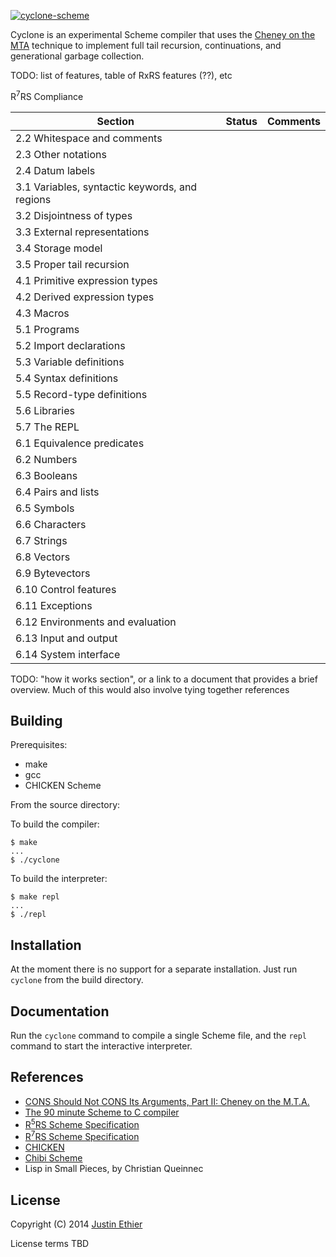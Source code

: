 [<img src="https://github.com/justinethier/nugget/raw/master/cyclone/web/cyclone-logo-03-header.png" alt="cyclone-scheme">](http://justinethier.github.com/nugget/cyclone)

Cyclone is an experimental Scheme compiler that uses the [Cheney on the MTA](http://www.pipeline.com/~hbaker1/CheneyMTA.html) technique to implement full tail recursion, continuations, and generational garbage collection.

TODO: list of features, table of RxRS features (??), etc

R<sup>7</sup>RS Compliance

Section | Status | Comments
------- | ------ | ---------
2.2 Whitespace and comments | |
2.3 Other notations | |
2.4 Datum labels | |
3.1 Variables, syntactic keywords, and regions | |
3.2 Disjointness of types | |
3.3 External representations | |
3.4 Storage model | |
3.5 Proper tail recursion | |
4.1 Primitive expression types | |
4.2 Derived expression types | |
4.3 Macros | |
5.1 Programs | |
5.2 Import declarations | |
5.3 Variable definitions | |
5.4 Syntax definitions | |
5.5 Record-type definitions | |
5.6 Libraries | |
5.7 The REPL | |
6.1 Equivalence predicates | |
6.2 Numbers | |
6.3 Booleans | |
6.4 Pairs and lists | |
6.5 Symbols | |
6.6 Characters | |
6.7 Strings | |
6.8 Vectors | |
6.9 Bytevectors | |
6.10 Control features | |
6.11 Exceptions | |
6.12 Environments and evaluation | |
6.13 Input and output | |
6.14 System interface | |

TODO: "how it works section", or a link to a document that provides a brief overview. Much of this would also involve tying together references

Building
------------

Prerequisites:

- make
- gcc
- CHICKEN Scheme

From the source directory:

To build the compiler:

    $ make
    ...
    $ ./cyclone
    
To build the interpreter:

    $ make repl
    ...
    $ ./repl

Installation
------------
At the moment there is no support for a separate installation. Just run `cyclone` from the build directory.

Documentation
-------------
Run the `cyclone` command to compile a single Scheme file, and the `repl` command to start the interactive interpreter.

References
----------

- [CONS Should Not CONS Its Arguments, Part II: Cheney on the M.T.A.](http://www.pipeline.com/~hbaker1/CheneyMTA.html)
- [The 90 minute Scheme to C compiler](http://churchturing.org/y/90-min-scc.pdf)
- [R<sup>5</sup>RS Scheme Specification](http://www.schemers.org/Documents/Standards/R5RS/HTML/)
- [R<sup>7</sup>RS Scheme Specification](http://trac.sacrideo.us/wg/wiki)
- [CHICKEN](http://www.call-cc.org/)
- [Chibi Scheme](http://code.google.com/p/chibi-scheme/)
- Lisp in Small Pieces, by Christian Queinnec

License
-------
Copyright (C) 2014 [Justin Ethier](http://github.com/justinethier)

License terms TBD
